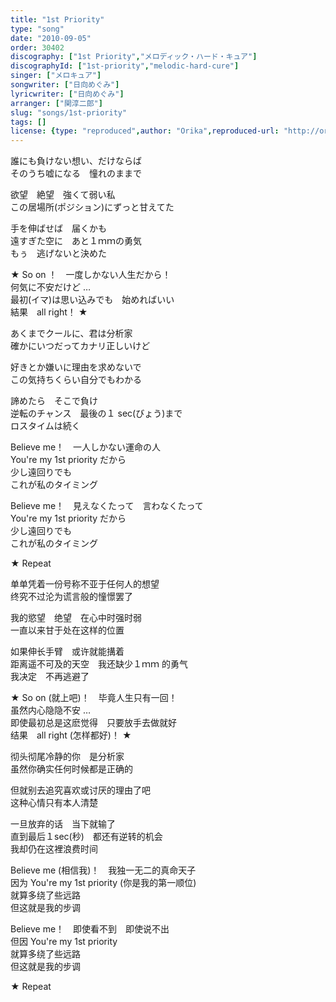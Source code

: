 ```yaml
---
title: "1st Priority"
type: "song"
date: "2010-09-05"
order: 30402
discography: ["1st Priority","メロディック・ハード・キュア"]
discographyId: ["1st-priority","melodic-hard-cure"]
singer: ["メロキュア"]
songwriter: ["日向めぐみ"]
lyricwriter: ["日向めぐみ"]
arranger: ["関淳二郎"]
slug: "songs/1st-priority"
tags: []
license: {type: "reproduced",author: "Orika",reproduced-url: "http://orikamushi.myweb.hinet.net/",reproduced-website: "織歌蟲網站"}
---
```


誰にも負けない想い、だけならば   
そのうち嘘になる　憧れのままで   
  
欲望　絶望　強くて弱い私   
この居場所(ポジション)にずっと甘えてた   
  
手を伸ばせば　届くかも   
遠すぎた空に　あと１ｍｍの勇気   
もぅ　逃げないと決めた   
  
★ So on ！　一度しかない人生だから！   
何気に不安だけど …   
最初(イマ)は思い込みでも　始めればいい   
結果　all right！ ★   
  
あくまでクールに、君は分析家   
確かにいつだってカナリ正しいけど   
  
好きとか嫌いに理由を求めないで   
この気持ちくらい自分でもわかる   
  
諦めたら　そこで負け   
逆転のチャンス　最後の１ sec(びょう)まで   
ロスタイムは続く   
  
Believe me！　一人しかない運命の人   
You're my 1st priority だから   
少し遠回りでも   
これが私のタイミング   
  
Believe me！　見えなくたって　言わなくたって   
You're my 1st priority だから   
少し遠回りでも   
これが私のタイミング   
  
★ Repeat  
  
单单凭着一份号称不亚于任何人的想望  
终究不过沦为谎言般的憧憬罢了  
  
我的慾望　绝望　在心中时强时弱  
一直以来甘于处在这样的位置  
  
如果伸长手臂　或许就能搆着  
距离遥不可及的天空　我还缺少１ｍｍ 的勇气  
我决定　不再逃避了  
  
★ So on (就上吧)！　毕竟人生只有一回！   
虽然内心隐隐不安 …   
即使最初总是这麽觉得　只要放手去做就好  
结果　all right (怎样都好)！ ★   
  
彻头彻尾冷静的你　是分析家  
虽然你确实任何时候都是正确的  
  
但就别去追究喜欢或讨厌的理由了吧  
这种心情只有本人清楚  
  
一旦放弃的话　当下就输了  
直到最后１sec(秒)　都还有逆转的机会  
我却仍在这裡浪费时间  
  
Believe me (相信我)！　我独一无二的真命天子  
因为 You're my 1st priority (你是我的第一顺位)  
就算多绕了些远路  
但这就是我的步调  
  
Believe me！　即使看不到　即使说不出  
但因 You're my 1st priority   
就算多绕了些远路  
但这就是我的步调  
  
★ Repeat
